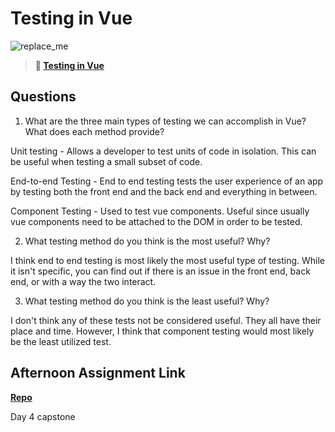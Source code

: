 # Testing in Vue

![replace_me](https://codeworks.blob.core.windows.net/public/assets/img/illustrations/placeholder.svg)

> **📖 [Testing in Vue](https://codeworksacademy.com/fs-student-guide/resources/wk8-9/04-Vue-Testing)**

## Questions

1. What are the three main types of testing we can accomplish in Vue? What does each method provide?

Unit testing - Allows a developer to test units of code in isolation. This can be useful when testing a small subset of code.

End-to-end Testing - End to end testing tests the user experience of an app by testing both the front end and the back end and everything in between.

Component Testing - Used to test vue components. Useful since usually vue components need to be attached to the DOM in order to be tested.

2. What testing method do you think is the most useful? Why?

I think end to end testing is most likely the most useful type of testing. While it isn't specific, you can find out if there is an issue in the front end, back end, or with a way the two interact. 

3. What testing method do you think is the least useful? Why?

I don't think any of these tests not be considered useful. They all have their place and time. However, I think that component testing would most likely be the least utilized test.

## Afternoon Assignment Link

**[Repo](https://github.com/CALEBELLIOTT/on-tracker)**

Day 4 capstone
